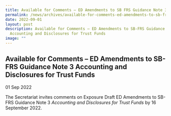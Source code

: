 ```yaml
---
title: Available for Comments – ED Amendments to SB FRS Guidance Note 3
permalink: /news/archives/available-for-comments-ed-amendments-to-sb-frs-guidance-note-3/
date: 2022-09-01
layout: post
description: Available for Comments – ED Amendments to SB-FRS Guidance Note 3
  Accounting and Disclosures for Trust Funds
image: ""
---
```


Available for Comments – ED Amendments to SB-FRS Guidance Note 3 Accounting and Disclosures for Trust Funds
-----------------------------------------------------------------------------------------------------------

01 Sep 2022

The Secretariat invites comments on Exposure Draft ED Amendments to SB-FRS Guidance Note 3 _Accounting and Disclosures for Trust Funds_ by 16 September 2022.